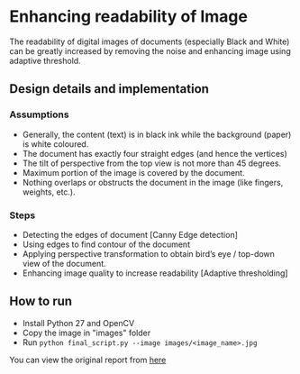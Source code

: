 # Enhancing readability of Image

The readability of digital images of documents (especially Black and White) can be
greatly increased by removing the noise and enhancing image using adaptive threshold.

## Design details and implementation
### Assumptions
 - Generally, the content (text) is in black ink while the background (paper) is white coloured.
 - The document has exactly four straight edges (and hence the vertices)
 - The tilt of perspective from the top view is not more than 45 degrees.
 - Maximum portion of the image is covered by the document.
 - Nothing overlaps or obstructs the document in the image (like fingers, weights,
etc.).

### Steps
 - Detecting the edges of document [Canny Edge detection]
 - Using edges to find contour of the document 
 - Applying perspective transformation to obtain bird’s eye / top-down view of the
document.
- Enhancing image quality to increase readability [Adaptive thresholding]

## How to run

  - Install Python 27 and OpenCV
  - Copy the image in "images" folder
  - Run ```python final_script.py --image images/<image_name>.jpg```

You can view the original report from [here](https://www.slideshare.net/UpendraSachan4/enhancing-readability-of-digital-image-using-image-processing-full-report)
